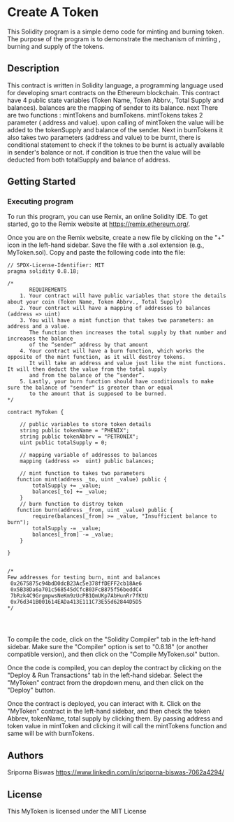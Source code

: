 # Create A Token
This Solidity program is a simple demo code for minting and burning token. The purpose of the program is to demonstrate the mechanism of minting , burning and supply of the tokens.

## Description
This contract is written in Solidity language, a programming language used for developing smart contracts on the Ethereum blockchain. This contract have 4 public state variables (Token Name, Token Abbrv., Total Supply and balances). balances are the mapping of sender to its balance. next There are two functions : mintTokens and burnTokens. mintTokens takes 2 parameter ( address and value). upon calling of mintToken the value will be added to the tokenSupply and balance of the sender. Next in burnTokens it also takes two parameters (address and value) to be burnt, there is conditional statement to check if the toknes to be burnt is actually available in sender's balance or not. if condition is true then the value will be deducted from both totalSupply and balance of address.

## Getting Started
### Executing program
To run this program, you can use Remix, an online Solidity IDE. To get started, go to the Remix website at https://remix.ethereum.org/.

Once you are on the Remix website, create a new file by clicking on the "+" icon in the left-hand sidebar. Save the file with a .sol extension (e.g., MyToken.sol). Copy and paste the following code into the file:
```
// SPDX-License-Identifier: MIT
pragma solidity 0.8.18;

/*
       REQUIREMENTS
    1. Your contract will have public variables that store the details about your coin (Token Name, Token Abbrv., Total Supply)
    2. Your contract will have a mapping of addresses to balances (address => uint)
    3. You will have a mint function that takes two parameters: an address and a value. 
       The function then increases the total supply by that number and increases the balance 
       of the “sender” address by that amount
    4. Your contract will have a burn function, which works the opposite of the mint function, as it will destroy tokens. 
       It will take an address and value just like the mint functions. It will then deduct the value from the total supply 
       and from the balance of the “sender”.
    5. Lastly, your burn function should have conditionals to make sure the balance of "sender" is greater than or equal 
       to the amount that is supposed to be burned.
*/

contract MyToken {

    // public variables to store token details
    string public tokenName = "PHENIX";
    string public tokenAbbrv = "PETRONIX";
    uint public totalSupply = 0;

    // mapping variable of addresses to balances
    mapping (address =>  uint) public balances;

    // mint function to takes two parameters
   function mint(address _to, uint _value) public {
        totalSupply += _value;
        balances[_to] += _value;
    }
    // burn function to distroy token
   function burn(address _from, uint _value) public {
        require(balances[_from] >= _value, "Insufficient balance to burn");
        totalSupply -= _value;
        balances[_from] -= _value;
    }

}


/* 
Few addresses for testing burn, mint and balances
 0x2675875c94bdD0dcB23Ac5e378ffDEFF2cb18Ae6
 0x5B38Da6a701c568545dCfcB03FcB875f56beddC4
 7bRzk4C9GrgmpwsNeKm9zUcPB1QmUKp7AbHunRr7fKtU
 0x76d341B001614EADa413E111C73E55d62844D5D5
*/


 

```
To compile the code, click on the "Solidity Compiler" tab in the left-hand sidebar. Make sure the "Compiler" option is set to "0.8.18" (or another compatible version), and then click on the "Compile MyToken.sol" button.

Once the code is compiled, you can deploy the contract by clicking on the "Deploy & Run Transactions" tab in the left-hand sidebar. Select the "MyToken" contract from the dropdown menu, and then click on the "Deploy" button.

Once the contract is deployed, you can interact with it. Click on the "MyToken" contract in the left-hand sidebar, and then check the token Abbrev, tokenName, total supply by clicking them. By passing address and token value in mintToken and clicking it will call the mintTokens function and same will be with burnTokens.

## Authors
Sriporna Biswas
https://www.linkedin.com/in/sriporna-biswas-7062a4294/

## License
This MyToken is licensed under the MIT License


 
